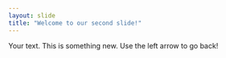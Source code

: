```yaml
---
layout: slide
title: "Welcome to our second slide!"
---
```

Your text. This is something new.
Use the left arrow to go back!
